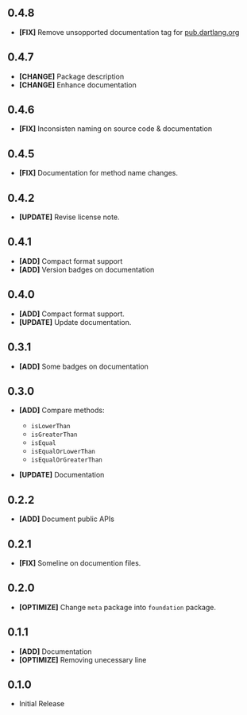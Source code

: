 ## 0.4.8

* **[FIX]** Remove unsopported documentation tag for [pub.dartlang.org](https://pub.dartlang.org/)


## 0.4.7

* **[CHANGE]** Package description
* **[CHANGE]** Enhance documentation



## 0.4.6

* **[FIX]** Inconsisten naming on source code & documentation


## 0.4.5

* **[FIX]** Documentation for method name changes.


## 0.4.2

* **[UPDATE]** Revise license note.


## 0.4.1

* **[ADD]** Compact format support
* **[ADD]** Version badges on documentation


## 0.4.0

* **[ADD]** Compact format support.
* **[UPDATE]** Update documentation.


## 0.3.1

* **[ADD]** Some badges on documentation


## 0.3.0

* **[ADD]** Compare methods:
  - `isLowerThan`
  - `isGreaterThan`
  - `isEqual`
  - `isEqualOrLowerThan`
  - `isEqualOrGreaterThan`

* **[UPDATE]** Documentation


## 0.2.2

* **[ADD]** Document public APIs


## 0.2.1

* **[FIX]** Someline on documention files.


## 0.2.0

* **[OPTIMIZE]** Change `meta` package into `foundation` package.


## 0.1.1

* **[ADD]** Documentation
* **[OPTIMIZE]** Removing unecessary line


## 0.1.0

* Initial Release